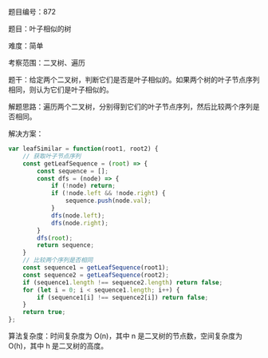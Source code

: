 题目编号：872

题目：叶子相似的树

难度：简单

考察范围：二叉树、遍历

题干：给定两个二叉树，判断它们是否是叶子相似的。如果两个树的叶子节点序列相同，则认为它们是叶子相似的。

解题思路：遍历两个二叉树，分别得到它们的叶子节点序列，然后比较两个序列是否相同。

解决方案：

```javascript
var leafSimilar = function(root1, root2) {
    // 获取叶子节点序列
    const getLeafSequence = (root) => {
        const sequence = [];
        const dfs = (node) => {
            if (!node) return;
            if (!node.left && !node.right) {
                sequence.push(node.val);
            }
            dfs(node.left);
            dfs(node.right);
        }
        dfs(root);
        return sequence;
    }
    // 比较两个序列是否相同
    const sequence1 = getLeafSequence(root1);
    const sequence2 = getLeafSequence(root2);
    if (sequence1.length !== sequence2.length) return false;
    for (let i = 0; i < sequence1.length; i++) {
        if (sequence1[i] !== sequence2[i]) return false;
    }
    return true;
};
```

算法复杂度：时间复杂度为 O(n)，其中 n 是二叉树的节点数，空间复杂度为 O(h)，其中 h 是二叉树的高度。